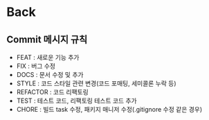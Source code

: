 # Back
## Commit 메시지 규칙
- FEAT : 새로운 기능 추가
- FIX : 버그 수정
- DOCS : 문서 수정 및 추가
- STYLE : 코드 스타일 관련 변경(코드 포매팅, 세미콜론 누락 등)
- REFACTOR : 코드 리팩토링
- TEST : 테스트 코드, 리팩토링 테스트 코드 추가
- CHORE : 빌드 task 수정, 패키지 매니저 수정(.gitignore 수정 같은 경우)
